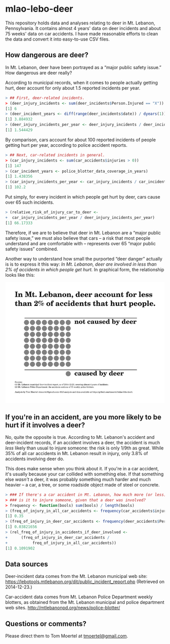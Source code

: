 mlao-lebo-deer
==============

This repository holds data and analyses relating to deer in Mt. Lebanon, Pennsylvania.
It contains almost 4 years' data on deer incidents and about 75 weeks' data on car accidents.
I have made reasonable efforts to clean the data and convert it into easy-to-use CSV files.

How dangerous are deer?
-----------------------

In Mt. Lebanon, deer have been portrayed as a “major public safety issue.”
How dangerous are deer really?

According to municipal records, when it comes to people actually getting hurt, deer account for only about 1.5 reported incidents per year.

```R
> ## First, deer-related incidents.
> (deer_injury_incidents <- sum(deer_incidents$Person.Injured == "X"))
[1] 6
> (deer_incident_years <- diff(range(deer_incidents$date)) / dyears(1))
[1] 3.884932
> (deer_injury_incidents_per_year <- deer_injury_incidents / deer_incident_years)
[1] 1.544429
```

By comparison, cars account for about 100 reported incidents of people getting hurt per year, according to police accident reports.

```R
> ## Next, car-related incidents in general.
> (car_injury_incidents <- sum(car_accidents$injuries > 0))
[1] 147
> (car_incident_years <- police_blotter_data_coverage_in_years)
[1] 1.438356
> (car_injury_incidents_per_year <- car_injury_incidents / car_incident_years)
[1] 102.2
```

Put simply, for every incident in which people get hurt by deer, cars cause over 65 such incidents.

```R
> (relative_risk_of_injury_car_to_deer <-
+  car_injury_incidents_per_year / deer_injury_incidents_per_year)
[1] 66.17333
```

Therefore, if we are to believe that deer in Mt. Lebanon are a “major public safety issue,” we must also believe that cars – a risk that most people understand and are comfortable with – represents over 65 “major public safety issues” combined.

Another way to understand how small the purported “deer danger” actually is is to express it this way:
*In Mt. Lebanon, deer are involved in less than 2% of accidents in which people get hurt.*
In graphical form, the relationship looks like this:

![In Mt. Lebanon, deer account for less than 2% of accidents that hurt people](img/deer_danger_actual_scale.png)

If you're in an accident, are you more likely to be hurt if it involves a deer?
-------------------------------------------------------------------------------

No, quite the opposite is true.
According to Mt. Lebanon's accident and deer-incident records, if an accident involves a deer, the accident is much *less* likely than usual to injure someone: the risk is only 1/9th as great.
While 35% of all car accidents in Mt. Lebanon result in injury, only 3.8% of accidents involving deer do.

This does make sense when you think about it.
If you're in a car accident, it's usually because your car collided with something else.
If that something else *wasn't* a deer, it was probably something much harder and much heavier – a car, a tree, or some roadside object made of steel or concrete.

```R
> ### If there's a car accident in Mt. Lebanon, how much more (or less) likely
> ### is it to injure someone, given that a deer was involved?
> frequency <- function(bools) sum(bools) / length(bools)
> (freq_of_injury_in_all_car_accidents <- frequency(car_accidents$injuries > 0))
[1] 0.35
> (freq_of_injury_in_deer_car_accidents <- frequency(deer_accidents$Person.Injured == "X"))
[1] 0.03821656
> (rel_freq_of_injury_in_accidents_if_deer_involved <-
+      (freq_of_injury_in_deer_car_accidents /
+           freq_of_injury_in_all_car_accidents))
[1] 0.1091902
```

Data sources
------------

Deer-incident data comes from the Mt. Lebanon municipal web site:
https://lebotools.mtlebanon.org/dit/public_incident_report.php
(Retrieved on 2014-12-23.)

Car-accident data comes from Mt. Lebanon Police Department weekly blotters,
as obtained from the Mt. Lebanon municipal and police department web sites.
http://mtlebanonpd.org/news/police-blotter/

Questions or comments?
----------------------

Please direct them to Tom Moertel at tmoertel@gmail.com.

